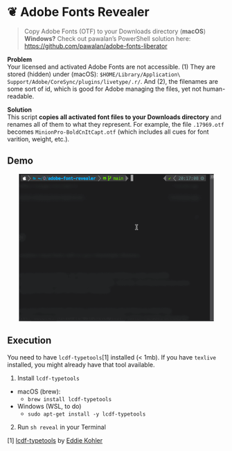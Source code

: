 # ❦ Adobe Fonts Revealer

> Copy Adobe Fonts (OTF) to your Downloads directory (**macOS**)  
> **Windows?** Check out pawalan’s PowerShell solution here: https://github.com/pawalan/adobe-fonts-liberator

**Problem**  
Your licensed and activated Adobe Fonts are not accessible. (1) They are stored (hidden) under (macOS): `$HOME/Library/Application\ Support/Adobe/CoreSync/plugins/livetype/.r/`. And (2), the filenames are some sort of id, which is good for Adobe managing the files, yet not human-readable.

**Solution**  
This script **copies all activated font files to your Downloads directory** and renames all of them to what they represent.
For example, the file `.17969.otf` becomes `MinionPro-BoldCnItCapt.otf` (which includes all cues for font varition, weight, etc.).

## Demo
<p align="center">
  <img src="adobe-font-revealer.gif" width="450" />
</p>

## Execution
You need to have `lcdf-typetools`[1] installed (< 1mb). If you have `texlive` installed, you might already have that tool available.

1. Install `lcdf-typetools`
- macOS (brew):
  - `brew install lcdf-typetools`
- Windows (WSL, to do)
  - `sudo apt-get install -y lcdf-typetools`

2. Run `sh reveal` in your Terminal

[1] [lcdf-typetools](https://github.com/kohler/lcdf-typetools) by [Eddie Kohler](https://github.com/kohler)
